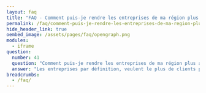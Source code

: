 ```yaml
---
layout: faq
title: "FAQ - Comment puis-je rendre les entreprises de ma région plus accessibles aux personnes autistes ?"
permalink: /faq/comment-puis-je-rendre-les-entreprises-de-ma-region-plus-accessibles-aux-personnes-autistes
hide_header_link: true
oembed_image: /assets/pages/faq/opengraph.png
modules:
  - iframe
question: 
  number: 41
  question: "Comment puis-je rendre les entreprises de ma région plus accessibles aux personnes autistes ?"
  answer: "Les entreprises par définition, veulent le plus de clients possibles et veulent se démarquer de leurs concurrents. Pour ces deux raisons, il est tout à fait logique de vouloir être le plus accessible possible aux personnes autistes car les personnes autistes et leurs familles représentent de nombreux clients potentiels. De petits changements peuvent faire une réelle différence dans la vie des personnes autistes. Ces dernières années nous avons vu, notamment à l'étranger beaucoup d'exemple de cela comme des cinémas qui baissent le son à certaines séances et où les personnes peuvent apporter leur propre nourriture, des magasins qui organisent une heure pour les personnes autistes en arrêtant la musique, en ne faisant pas d'annonce au haut-parleur et où le personnel ne se déplace pas avec les palettes de marchandises. Ces petits changements n'aident pas seulement les personnes autistes mais beaucoup d'autres personnes. Rappelez-vous que le client est roi ! N'ayez pas peur de poser des questions à vos clients ou aux associations de personnes autistes  dans votre région. Vous pouvez également consulter nos guides qui listent quelques aménagements que vous pouvez mettre en place. Enfin, pour toute question, n'hésitez pas à nous contacter. "
breadcrumbs:
  - /faq/
---
```


